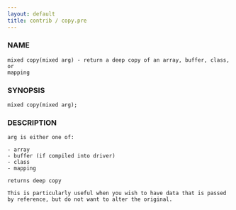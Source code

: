 ```yaml
---
layout: default
title: contrib / copy.pre
---
```


### NAME

    mixed copy(mixed arg) - return a deep copy of an array, buffer, class, or
    mapping

### SYNOPSIS

    mixed copy(mixed arg);

### DESCRIPTION

    arg is either one of:

    - array
    - buffer (if compiled into driver)
    - class
    - mapping

    returns deep copy

    This is particularly useful when you wish to have data that is passed
    by reference, but do not want to alter the original.
